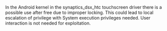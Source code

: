 In the Android kernel in the synaptics_dsx_htc touchscreen driver there is a possible use after free due to improper locking. This could lead to local escalation of privilege with System execution privileges needed. User interaction is not needed for exploitation.